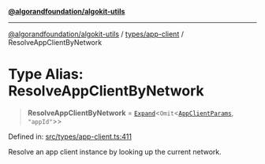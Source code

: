 [**@algorandfoundation/algokit-utils**](../../../README.md)

***

[@algorandfoundation/algokit-utils](../../../README.md) / [types/app-client](../README.md) / ResolveAppClientByNetwork

# Type Alias: ResolveAppClientByNetwork

> **ResolveAppClientByNetwork** = [`Expand`](../../expand/type-aliases/Expand.md)\<`Omit`\<[`AppClientParams`](../interfaces/AppClientParams.md), `"appId"`\>\>

Defined in: [src/types/app-client.ts:411](https://github.com/algorandfoundation/algokit-utils-ts/blob/main/src/types/app-client.ts#L411)

Resolve an app client instance by looking up the current network.

